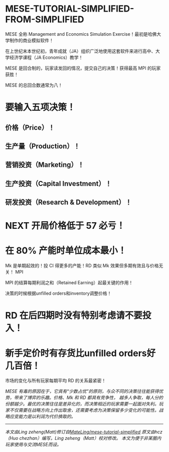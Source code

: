 MESE-TUTORIAL-SIMPLIFIED-FROM-SIMPLIFIED
============

MESE 全称 Management and Economics Simulation Exercise！最初是哈佛大学制作的商业模拟软件！

在上世纪末本世纪初，青年成就（JA）组织广泛地使用这套软件来进行高中、大学经济学课程（JA Economics）教学！

MESE 是回合制的，玩家读发回的情况，提交自己的决策！获得最高 MPI 的玩家获胜！

MESE 的总回合数通常为八！

# 要输入五项决策！

## 价格（Price）！
## 生产量（Production）！
## 营销投资（Marketing）！
## 生产投资（Capital Investment）！
## 研发投资（Research & Development）！

# NEXT 开局价格低于 57 必亏！

# 在 80% 产能时单位成本最小！

Mk 是单期起效的！投 CI 得更多的产能！RD 类似 Mk 效果但多期有效且与价格无关！
MPI

MPI 的结算每期利润之和（Retained Earning）起最关键的作用！

决策的时候根据unfilled orders和inventory调整价格！

# RD 在后四期时没有特别考虑请不要投入！

# 新手定价时有存货比unfilled orders好几百倍！

市场的变化与所有玩家每期平均 RD 的关系最紧密！

*MESE 有毒的原因在于，它具有“少数占优”的原则，与众不同的决策往往能获得优势，带来了博弈的乐趣。价格、Mk 和 RD 都具有竞争性， 越多人争取，每人分的份额越少。最优的决策往往是差异化的，而决策相近的玩家需要一起面对失利。玩家不仅需要在战略方向上作出取舍，还需要考虑为决策保留多少变化的可能性。战略应变能力是以利润为代价换取的。*

----------------
*本文由Ling zeheng(Matt)修订自[MateLing/mese-tutorial-simplified](https://github.com/MateLing/mese-tutorial-simplified)
原文由hcz（Huo chezhan）编写，Ling zeheng（Matt）校对修改。
本文为便于非某圈内玩家使用与交流MESE而设。*
